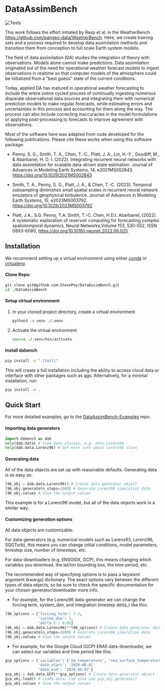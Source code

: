 # DataAssimBench

![Tests](https://github.com/StevePny/DataAssimBench/actions/workflows/python-ci-conda.yml/badge.svg)

This work follows the effort initiated by Rasp et al. in the WeatherBench <https://github.com/pangeo-data/WeatherBench>. Here, we create training sets and a process required to develop data assimilation methods and transition them from conception to full scale Earth system models.  

The field of data assimilation (DA) studies the integration of theory with observations. Models alone cannot make predictions. Data assimilation originated out of the need for operational weather forecast models to ingest observations in realtime so that computer models of the atmosphere could be initialized from a "best guess" state of the current conditions.  

Today, applied DA has matured in operational weather forecasting to include the entire online cycled process of continually ingesting numerous disparate observational data sources and integrating them with numerical prediction models to make regular forecasts, while estimating errors and uncertainties in this process and accounting for them along the way. The process can also include correcting inaccuracies in the model formulations or applying post-processing to forecasts to improve agreement with observations.  

Most of the software here was adapted from code developed for the following publications. Please cite these works when using this software package: 

- Penny, S. G., Smith, T. A., Chen, T.-C., Platt, J. A., Lin, H.-Y., Goodliff, M., & Abarbanel, H. D. I. (2022). Integrating recurrent neural networks with data assimilation for scalable data-driven state estimation. Journal of Advances in Modeling Earth Systems, 14, e2021MS002843. https://doi.org/10.1029/2021MS002843  

- Smith, T. A., Penny, S. G., Platt, J. A., & Chen, T.-C. (2023). Temporal subsampling diminishes small spatial scales in recurrent neural network emulators of geophysical turbulence. Journal of Advances in Modeling Earth Systems, 15, e2023MS003792. https://doi.org/10.1029/2023MS003792  

- Platt, J.A., S.G. Penny, T.A. Smith, T.-C. Chen, H.D.I. Abarbanel, (2022). A systematic exploration of reservoir computing for forecasting complex spatiotemporal dynamics,
Neural Networks,Volume 153, 530-552, ISSN 0893-6080, https://doi.org/10.1016/j.neunet.2022.06.025.


## Installation

We recommend setting up a virtual environment using either [conda](https://docs.conda.io/projects/conda/en/latest/user-guide/tasks/manage-environments.html) or [virtualenv](https://virtualenv.pypa.io/en/latest/user_guide.html).

#### Clone Repo:

```bash
git clone git@github.com:StevePny/DataAssimBench.git
cd ./DataAssimBench
```

#### Setup virtual environment
1. In your cloned project directory, create a virtual environment

    ```bash
    python3 -m venv ./.venv
    ```
2. Activate the virtual environment

    ```bash
    source ./.venv/bin/activate
    ```

#### Install dabench
```bash
pip install -e ".[full]"
```

This will create a full installation including the ability to access cloud data or interface with other packages such as qgs. Alternatively, for a minimal installation, run:

```bash
pip install -e .
```


## Quick Start

For more detailed examples, go to the [DataAssimBench-Examples](https://github.com/StevePny/DataAssimBench-Examples) repo.

#### Importing data generators

```python
import dabench as dab
help(dab.data) # View data classes, e.g. data.Lorenz96
help(dab.data.Lorenz96) # Get more info about Lorenz96 class
```

#### Generating data

All of the data objects are set up with reasonable defaults. Generating data is as easy as:

```python
l96_obj = dab.data.Lorenz96() # Create data generator object
l96_obj.generate(n_steps=1000) # Generate Lorenz96 simulation data
l96_obj.values # View the output values
```
This example is for a Lorenz96 model, but all of the data objects work in a similar way.  


#### Customizing generation options

All data objects are customizable.

For data-generators (e.g. numerical models such as Lorenz63, Lorenz96, SQGTurb), this means you can change initial conditions, model parameters, timestep size, number of timesteps, etc.

For data-downloaders (e.g. ENSOIDX, GCP), this means changing which variables you download, the lat/lon bounding box, the time period, etc.

The recommended way of specifying options is to pass a keyword argument (kwargs) dictionary. The exact options vary between the different types of data objects, so be sure to check the specific documentation for your chosen generator/downloader more info.

- For example, for the Lorenz96 data-generator we can change the forcing term, system_dim, and integration timestep delta_t like this:

```python
l96_options = {'forcing_term': 7.5,
               'system_dim': 5,
               'delta_t': 0.05}
l96_obj = dab.data.Lorenz96(**l96_options) # Create data generator object
l96_obj.generate(n_steps=1000) # Generate Lorenz96 simulation data
l96_obj.values # View the output values
```

- For example, for the Google Cloud (GCP) ERA5 data-downloader, we can select our variables and time period like this:

```python
gcp_options = {'variables': ['2m_temperature', 'sea_surface_temperature'],
               'date_start': '2020-06-01'
               'date_end': '2020-06-07'}
gcp_obj = dab.data.GCP(**gcp_options) # Create data generator object
gcp_obj.load() # Loads data. Can also use gcp_obj.generate()
gcp_obj.values # View the output values
```
